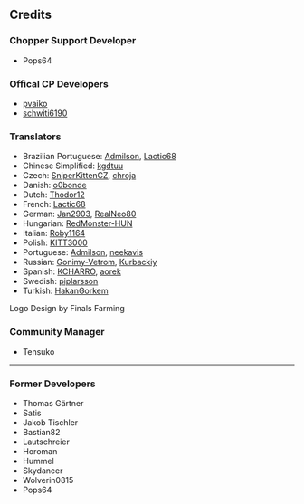 ## Credits

### Chopper Support Developer
* Pops64
  
### Offical CP Developers
* [pvaiko](https://github.com/pvaiko)
* [schwiti6190](https://github.com/schwiti6190)

### Translators
* Brazilian Portuguese: [Admilson](https://github.com/Admilson), [Lactic68](https://github.com/Lactic68)
* Chinese Simplified: [kgdtuu](https://github.com/kgdtuu)
* Czech: [SniperKittenCZ](https://github.com/SniperKittenCZ), [chroja](https://github.com/chroja)
* Danish: [o0bonde](https://github.com/o0bonde)
* Dutch: [Thodor12](https://github.com/Thodor12)
* French: [Lactic68](https://github.com/Lactic68)
* German: [Jan2903](https://github.com/Jan2903), [RealNeo80](https://github.com/RealNeo80)
* Hungarian: [RedMonster-HUN](https://github.com/RedMonster-HUN)
* Italian: [Roby1164](https://github.com/Roby1164)
* Polish: [KITT3000](https://github.com/KITT3000)
* Portuguese: [Admilson](https://github.com/Admilson), [neekavis](https://github.com/neekavis)
* Russian: [Gonimy-Vetrom](https://github.com/Gonimy-Vetrom), [Kurbackiy](https://github.com/Kurbackiy)
* Spanish: [KCHARRO](https://github.com/KCHARRO), [aorek](https://github.com/aorek)
* Swedish: [piplarsson](https://github.com/piplarsson)
* Turkish: [HakanGorkem](https://github.com/HakanGorkem)

Logo Design by Finals Farming

### Community Manager
* Tensuko

___

### Former Developers
* Thomas Gärtner
* Satis
* Jakob Tischler
* Bastian82
* Lautschreier
* Horoman
* Hummel
* Skydancer
* Wolverin0815
* Pops64

